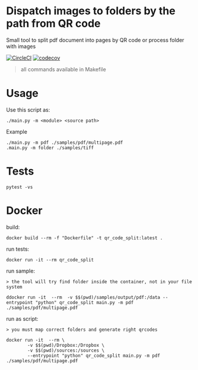 # Dispatch images to folders by the path from QR code
Small tool to split pdf document into pages by QR code or process folder with images

[![CircleCI](https://circleci.com/gh/AlekseyMolchanov/split_by_QR_code/tree/master.svg?style=svg)](https://circleci.com/gh/AlekseyMolchanov/split_by_QR_code/tree/master)
[![codecov](https://codecov.io/gh/AlekseyMolchanov/split_by_QR_code/branch/master/graph/badge.svg)](https://codecov.io/gh/AlekseyMolchanov/split_by_QR_code)


> all commands available in Makefile

# Usage
Use this script as:

    ./main.py -m <module> <source path>

Example

    ./main.py -m pdf ./samples/pdf/multipage.pdf
    .main.py -m folder ./samples/tiff

# Tests

    pytest -vs

# Docker

build:

    docker build --rm -f "Dockerfile" -t qr_code_split:latest .

run tests:

    docker run -it --rm qr_code_split

run sample:

    > the tool will try find folder inside the container, not in your file system

    ddocker run -it  --rm  -v $$(pwd)/samples/output/pdf:/data --entrypoint "python" qr_code_split main.py -m pdf ./samples/pdf/multipage.pdf

run as script:

    > you must map correct folders and generate right qrcodes

    docker run -it  --rm \
			-v $$(pwd)/Dropbox:/Dropbox \
			-v $$(pwd)/sources:/sources \
			--entrypoint "python" qr_code_split main.py -m pdf ./samples/pdf/multipage.pdf






